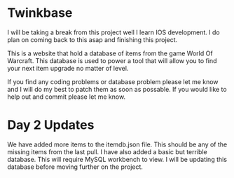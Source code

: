 Twinkbase
=========

I will be taking a break from this project well I learn IOS development. I do plan on coming back to this asap and finishing this project.

This is a website that hold a database of items from the game World Of Warcraft. This database is used to power a tool that will allow you to find your next item upgrade no matter of level.


If you find any coding problems or database problem please let me know and I will do my best to patch them as soon as possable. If you would like to help out and commit please let me know.


Day 2 Updates
=============

We have added more items to the itemdb.json file. This should be any of the missing items from the last pull. I have also added a basic but terrible database. This will require MySQL workbench to view. I will be updating this database before moving further on the project.
